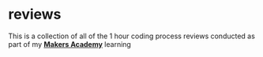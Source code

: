 # reviews

This is a collection of all of the 1 hour coding process reviews conducted as part of my **[Makers Academy](https://github.com/makersacademy)** learning
